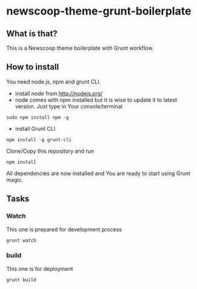 # newscoop-theme-grunt-boilerplate

## What is that?

This is a Newscoop theme boilerplate with Grunt workflow.

## How to install
You need node.js, npm and grunt CLI.

- install node from http://nodejs.org/
- node comes with npm installed but it is wise to update it to latest version.
Just type in Your console/terminal
```
sudo npm install npm -g
```

- install Grunt CLI
```
npm install -g grunt-cli
```


Clone/Copy this repository and run
```
npm install
```
All dependencies are now installed and You are ready to start using Grunt magic.

## Tasks

### Watch
This one is prepared for development process
```
grunt watch
```

### build
This one is for deployment
```
grunt build
```